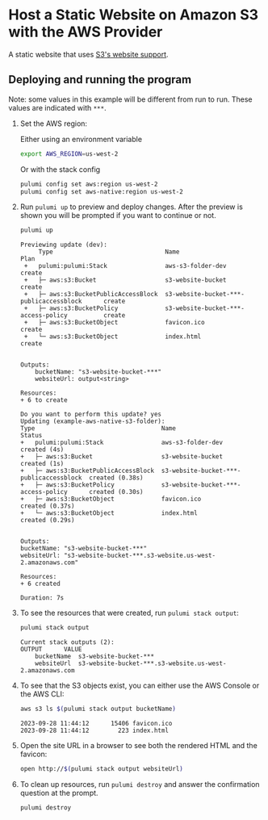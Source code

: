 # Host a Static Website on Amazon S3 with the AWS Provider

A static website that uses [S3's website support](https://docs.aws.amazon.com/AmazonS3/latest/dev/WebsiteHosting.html).

## Deploying and running the program

Note: some values in this example will be different from run to run. 
These values are indicated with `***`.

1.  Set the AWS region:

    Either using an environment variable
    ```bash
    export AWS_REGION=us-west-2
    ```

    Or with the stack config
    ```bash
    pulumi config set aws:region us-west-2
    pulumi config set aws-native:region us-west-2
    ```

2. Run `pulumi up` to preview and deploy changes. After the preview is shown 
you will be prompted if you want to continue or not.

    ```bash
    pulumi up
    ```
    ```
    Previewing update (dev):
         Type                               Name                                         Plan       
     +   pulumi:pulumi:Stack                aws-s3-folder-dev                            create     
     +   ├─ aws:s3:Bucket                   s3-website-bucket                            create     
     +   ├─ aws:s3:BucketPublicAccessBlock  s3-website-bucket-***-publicaccessblock      create     
     +   ├─ aws:s3:BucketPolicy             s3-website-bucket-***-access-policy          create     
     +   ├─ aws:s3:BucketObject             favicon.ico                                  create     
     +   └─ aws:s3:BucketObject             index.html                                   create    
    
    
    Outputs:
        bucketName: "s3-website-bucket-***"
        websiteUrl: output<string>
    
    Resources:
    + 6 to create
    
    Do you want to perform this update? yes
    Updating (example-aws-native-s3-folder):
    Type                                   Name                                     Status
    +   pulumi:pulumi:Stack                aws-s3-folder-dev                        created (4s)
    +   ├─ aws:s3:Bucket                   s3-website-bucket                        created (1s)
    +   ├─ aws:s3:BucketPublicAccessBlock  s3-website-bucket-***-publicaccessblock  created (0.38s)
    +   ├─ aws:s3:BucketPolicy             s3-website-bucket-***-access-policy      created (0.30s)
    +   ├─ aws:s3:BucketObject             favicon.ico                              created (0.37s)
    +   └─ aws:s3:BucketObject             index.html                               created (0.29s)
    
    
    Outputs:
    bucketName: "s3-website-bucket-***"
    websiteUrl: "s3-website-bucket-***.s3-website.us-west-2.amazonaws.com"
    
    Resources:
    + 6 created
    
    Duration: 7s
    ```

3. To see the resources that were created, run `pulumi stack output`:

    ```bash
    pulumi stack output
    ```
    ```
    Current stack outputs (2):
    OUTPUT      VALUE
        bucketName  s3-website-bucket-***
        websiteUrl  s3-website-bucket-***.s3-website.us-west-2.amazonaws.com
    ```

4. To see that the S3 objects exist, you can either use the AWS Console or the AWS CLI:

    ```bash
    aws s3 ls $(pulumi stack output bucketName)
    ```
    ```
    2023-09-28 11:44:12      15406 favicon.ico
    2023-09-28 11:44:12        223 index.html
    ```

5. Open the site URL in a browser to see both the rendered HTML and the favicon:

    ```bash
    open http://$(pulumi stack output websiteUrl)
    ```

6. To clean up resources, run `pulumi destroy` and answer the confirmation question at the prompt.

    ```bash
    pulumi destroy
    ```